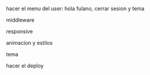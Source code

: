 hacer el menu del user: hola fulano, cerrar sesion y tema

middleware

responsive

animacion y estilos

tema

hacer el deploy
